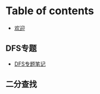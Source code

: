# Table of contents

* [欢迎](README.md)

## DFS专题 <a id="dfs"></a>

* [DFS专题笔记](dfs/untitled.md)

## 二分查找 <a id="binary_search"></a>

